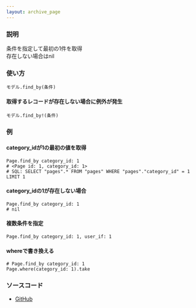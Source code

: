 ```yaml
---
layout: archive_page
---
```

### 説明
条件を指定して最初の1件を取得  
存在しない場合はnil

### 使い方
    モデル.find_by(条件)

#### 取得するレコードが存在しない場合に例外が発生
    モデル.find_by!(条件)

### 例
#### category_idが1の最初の値を取得
    Page.find_by category_id: 1
    # <Page id: 1, category_id: 1>
    # SQL: SELECT "pages".* FROM "pages" WHERE "pages"."category_id" = 1 LIMIT 1

#### category_idの1が存在しない場合
    Page.find_by category_id: 1
    # nil

#### 複数条件を指定
    Page.find_by category_id: 1, user_if: 1

#### whereで書き換える
    # Page.find_by category_id: 1
    Page.where(category_id: 1).take

### ソースコード
* [GitHub](https://github.com/rails/rails/blob/ac30e389ecfa0e26e3d44c1eda8488ddf63b3ecc/activerecord/lib/active_record/relation/finder_methods.rb#L80)